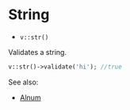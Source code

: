 # String

- `v::str()`

Validates a string.

```php
v::str()->validate('hi'); //true
```

See also:

  * [Alnum](Alnum.md)
